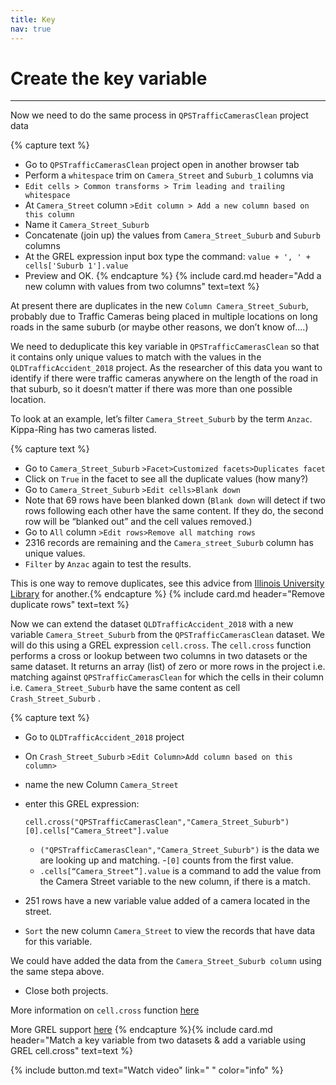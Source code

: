 ```yaml
---
title: Key
nav: true
---
```


# Create the key variable

------
Now we need to do the same process in  `QPSTrafficCamerasClean`  project data

{% capture text %}
- Go to  `QPSTrafficCamerasClean`  project open in another browser tab
- Perform a  `whitespace`  trim on  `Camera_Street`  and  `Suburb_1`  columns via  
- `Edit cells > Common transforms > Trim leading and trailing whitespace`
- At  `Camera_Street`  column  `>Edit column > Add a new column based on this column`
- Name it  `Camera_Street_Suburb`
- Concatenate (join up) the values from  `Camera_Street_Suburb`  and  `Suburb`  columns
- At the GREL expression input box type the command:  `value + ', ' + cells['Suburb 1'].value` 
- Preview and OK.
{% endcapture %} {% include card.md header="Add a new column with values from two columns" text=text %}

At present there are duplicates in the new  `Column Camera_Street_Suburb`,  probably due to Traffic Cameras being placed in multiple locations on long roads in the same suburb (or maybe other reasons, we don’t know of….) 

We need to deduplicate this key variable in  `QPSTrafficCamerasClean`  so that it contains only unique values to match with the values in the `QLDTrafficAccident_2018` project.  As the researcher of this data you want to identify if there were traffic cameras anywhere on the length of the road in that suburb, so it doesn’t matter if there was more than one possible location.  

To look at an example, let’s filter  `Camera_Street_Suburb`  by the term  `Anzac`.  Kippa-Ring has two cameras listed.

{% capture text %}
- Go to  `Camera_Street_Suburb`  `>Facet>Customized facets>Duplicates facet`
- Click on  `True`  in the facet to see all the duplicate values (how many?)
- Go to `Camera_Street_Suburb`  `>Edit cells>Blank down`
- Note that 69 rows have been blanked down
  (`Blank down`  will detect if two rows following each other have the same content. If they do, the second row will be “blanked out” and the cell values removed.)
-	Go to  `All` column  `>Edit rows>Remove all matching rows`
- 2316 records are remaining and the  `Camera_street_Suburb`  column has unique values. 
- `Filter`  by  `Anzac`  again to test the results.

This is one way to remove duplicates, see this advice from [Illinois University Library](https://guides.library.illinois.edu/openrefine/duplicates) for another.{% endcapture %} {% include card.md header="Remove duplicate rows" text=text %}

Now we can extend the dataset `QLDTrafficAccident_2018`  with a new variable  `Camera_Street_Suburb`  from the `QPSTrafficCamerasClean`  dataset. We will do this using a GREL expression `cell.cross`. The  `cell.cross`  function performs a cross or lookup between two columns in two datasets or the same dataset. It returns an array (list) of zero or more rows in the project i.e. matching against  `QPSTrafficCamerasClean`  for which the cells in their column i.e.  `Camera_Street_Suburb`  have the same content as cell  `Crash_Street_Suburb` . 

{% capture text %}
- Go to  `QLDTrafficAccident_2018`  project
- On  `Crash_Street_Suburb`  `>Edit Column>Add column based on this column>`
- name the new Column  `Camera_Street`
- enter this GREL expression:

     `cell.cross("QPSTrafficCamerasClean","Camera_Street_Suburb")[0].cells["Camera_Street"].value`
  
  - `("QPSTrafficCamerasClean","Camera_Street_Suburb")`  is the data we are looking up and matching. 
  -`[0]`  counts from the first value. 
  - `.cells[“Camera_Street”].value`  is a command to add the value from the Camera Street variable to the new column, if there is a match.

- 251 rows have a new variable value added of a camera located in the street.
- `Sort`  the new column  `Camera_Street`  to view the records that have data for this variable.

We could have added the data from the  `Camera_Street_Suburb column` using the same stepa above.

- Close both projects.

More information on  `cell.cross`  function [here](https://github.com/OpenRefine/OpenRefine/wiki/GREL-Other-Functions#crosscell-c-string-projectname-string-columnname)

More GREL support [here](https://github.com/OpenRefine/OpenRefine/wiki/GREL-Functions) {% endcapture %}{% include card.md header="Match a key variable from two datasets & add a variable using GREL cell.cross" text=text %}


{% include button.md text="Watch video" link="   " color="info" %}

